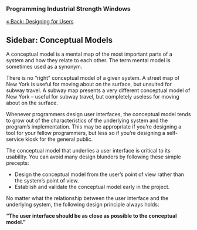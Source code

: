 ﻿### Programming Industrial Strength Windows
[« Back: Designing for Users](Chapter-2-Designing-for-Users)
## Sidebar: Conceptual Models

A conceptual model is a mental map of the most important parts of a system and how they relate to each other. The term mental model is sometimes used as a synonym.

There is no “right” conceptual model of a given system. A street map of New York is useful for moving about on the surface, but unsuited for subway travel. A subway map presents a very different conceptual model of New York – useful for subway travel, but completely useless for moving about on the surface.

Whenever programmers design user interfaces, the conceptual model tends to grow out of the characteristics of the underlying system and the program’s implementation. This may be appropriate if you’re designing a tool for your fellow programmers, but less so if you’re designing a self-service kiosk for the general public.

The conceptual model that underlies a user interface is critical to its usability. You can avoid many design blunders by following these simple precepts: 

* Design the conceptual model from the user’s point of view rather than the system’s point of view.
* Establish and validate the conceptual model early in the project.

No matter what the relationship between the user interface and the underlying system, the following design principle always holds: 

**“The user interface should be as close as possible to the conceptual model.”**
